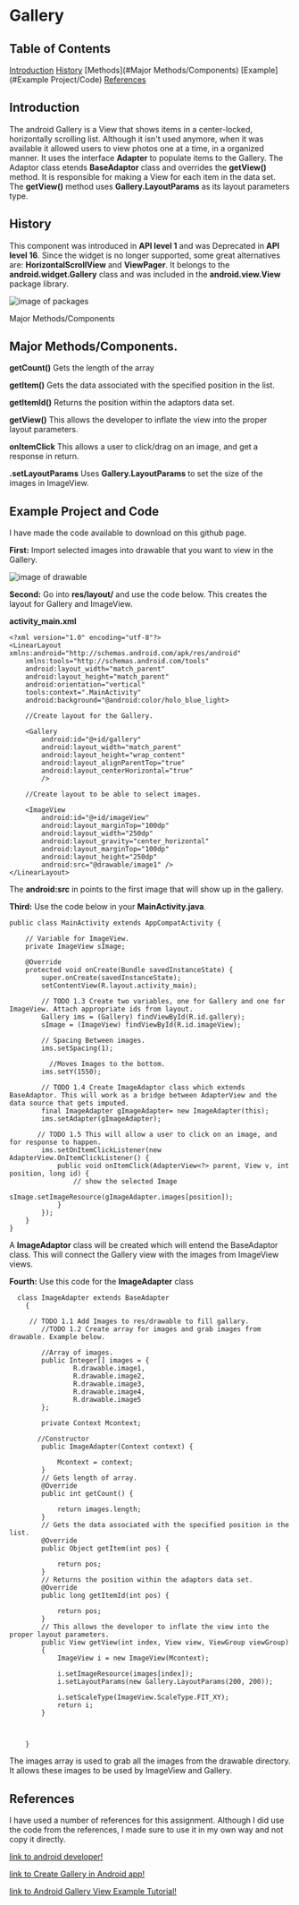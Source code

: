 # Gallery

## Table of Contents
[Introduction](#Introduction)
[History](#History)
[Methods](#Major Methods/Components)
[Example](#Example Project/Code)
[References](#References)


## <a name="Introduction"> Introduction </a>

The android Gallery is a View that shows items in a center-locked, horizontally scrolling list. Although it isn't used anymore, when it was available it allowed users to view photos one at a time, in a organized manner. It uses the interface **Adapter** to populate items to the Gallery. The Adaptor class etends **BaseAdaptor** class and overrides the **getView()** method. It is responsible for making a View for each item in the data set. The **getView()** method uses **Gallery.LayoutParams** as its layout parameters type.

## <a name="History"> History </a>
This component was introduced in **API level 1** and was Deprecated in **API level 16**. Since the widget is no longer supported, some great alternatives are: **HorizontalScrollView** and **ViewPager**. It belongs to the **android.widget.Gallery** class and was included in the **android.view.View** package library.

![image of packages](https://github.com/lucasfini/Gallery/blob/master/images/Screen%20Shot%202019-11-30%20at%206.07.46%20PM.png)

<a name="Methods"> Major Methods/Components </a>
## Major Methods/Components. 

**getCount()** Gets the length of the array 

**getItem()** Gets the data associated with the specified position in the list.

**getItemId()** Returns the position within the adaptors data set.

**getView()** This allows the developer to inflate the view into the proper layout parameters.

**onItemClick** This allows a user to click/drag on an image, and get a response in return. 

**.setLayoutParams** Uses **Gallery.LayoutParams** to set the size of the images in ImageView. 

## <a name="Example"> Example Project and Code</a>

I have made the code available to download on this github page.

**First:** Import selected images into drawable that you want to view in the Gallery.

![image of drawable](https://github.com/lucasfini/Gallery/blob/master/images/drawable.png)

**Second:** Go into **res/layout/** and use the code below. This creates the layout for Gallery and ImageView. 

**activity_main.xml**
```
<?xml version="1.0" encoding="utf-8"?>
<LinearLayout xmlns:android="http://schemas.android.com/apk/res/android"
    xmlns:tools="http://schemas.android.com/tools"
    android:layout_width="match_parent"
    android:layout_height="match_parent"
    android:orientation="vertical"
    tools:context=".MainActivity"
    android:background="@android:color/holo_blue_light>
    
    //Create layout for the Gallery.

    <Gallery
        android:id="@+id/gallery"
        android:layout_width="match_parent"
        android:layout_height="wrap_content"
        android:layout_alignParentTop="true"
        android:layout_centerHorizontal="true"
        />

    //Create layout to be able to select images.

    <ImageView
        android:id="@+id/imageView"
        android:layout_marginTop="100dp"
        android:layout_width="250dp"
        android:layout_gravity="center_horizontal"
        android:layout_marginTop="100dp"
        android:layout_height="250dp"
        android:src="@drawable/image1" />
</LinearLayout>
```

The **android:src** in <ImageView> points to the first image that will show up in the gallery.

**Third:** Use the code below in your **MainActivity.java**.

```
public class MainActivity extends AppCompatActivity {

    // Variable for ImageView.
    private ImageView sImage;

    @Override
    protected void onCreate(Bundle savedInstanceState) {
        super.onCreate(savedInstanceState);
        setContentView(R.layout.activity_main);

        // TODO 1.3 Create two variables, one for Gallery and one for ImageView. Attach appropriate ids from layout.
        Gallery ims = (Gallery) findViewById(R.id.gallery);
        sImage = (ImageView) findViewById(R.id.imageView);

        // Spacing Between images. 
        ims.setSpacing(1);
        
          //Moves Images to the bottom.
        ims.setY(1550);

        // TODO 1.4 Create ImageAdaptor class which extends BaseAdaptor. This will work as a bridge between AdapterView and the data source that gets imputed.
        final ImageAdapter gImageAdapter= new ImageAdapter(this);
        ims.setAdapter(gImageAdapter);

       // TODO 1.5 This will allow a user to click on an image, and for response to happen.
        ims.setOnItemClickListener(new AdapterView.OnItemClickListener() {
            public void onItemClick(AdapterView<?> parent, View v, int position, long id) {
                // show the selected Image
                sImage.setImageResource(gImageAdapter.images[position]);
            }
        });
    }
}
```
A **ImageAdaptor** class will be created which will entend the BaseAdaptor class. This will connect the Gallery view with the images from ImageView views. 

**Fourth:** Use this code for the **ImageAdapter** class

```
  class ImageAdapter extends BaseAdapter
    {
    
     // TODO 1.1 Add Images to res/drawable to fill gallary.
        //TODO 1.2 Create array for images and grab images from drawable. Example below.
    
        //Array of images.
        public Integer[] images = {
                R.drawable.image1,
                R.drawable.image2,
                R.drawable.image3,
                R.drawable.image4,
                R.drawable.image5
        };
        
        private Context Mcontext;

       //Constructor
        public ImageAdapter(Context context) {

            Mcontext = context;
        }
        // Gets length of array.
        @Override
        public int getCount() {

            return images.length;
        }
        // Gets the data associated with the specified position in the list.
        @Override
        public Object getItem(int pos) {

            return pos;
        }
        // Returns the position within the adaptors data set.
        @Override
        public long getItemId(int pos) {

            return pos;
        }
        // This allows the developer to inflate the view into the proper layout parameters.
        public View getView(int index, View view, ViewGroup viewGroup)
        {
            ImageView i = new ImageView(Mcontext);

            i.setImageResource(images[index]);
            i.setLayoutParams(new Gallery.LayoutParams(200, 200));

            i.setScaleType(ImageView.ScaleType.FIT_XY);
            return i;
        }


   
    }

```
  
  The images array is used to grab all the images from the drawable directory. It allows these images to be used by ImageView and Gallery. 
  
## <a name="References"> References </a>

I have used a number of references for this assignment. Although I did use the code from the references, I made sure to use it in my own way and not copy it directly. 

[link to android developer!](https://developer.android.com/reference/android/widget/Gallery)

[link to Create Gallery in Android app!](http://www.exceptionbound.com/programming-tut/android-tutorial/create-gallery-in-android-using-android-studio)

[link to Android Gallery View Example Tutorial!](https://www.journaldev.com/9546/android-gallery-view-example-tutorial)

